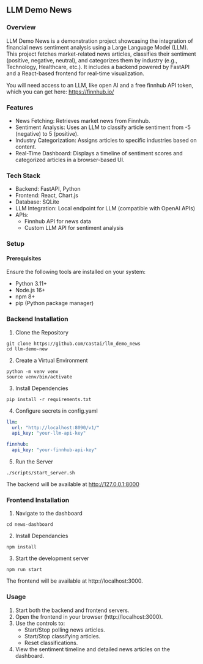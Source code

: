 ## LLM Demo News

### Overview

LLM Demo News is a demonstration project showcasing the integration of financial news sentiment analysis using a Large Language Model (LLM). This project fetches market-related news articles, classifies their sentiment (positive, negative, neutral), and categorizes them by industry (e.g., Technology, Healthcare, etc.). It includes a backend powered by FastAPI and a React-based frontend for real-time visualization.

You will need access to an LLM, like open AI and a free finnhub API token, which you can get here: https://finnhub.io/  

### Features
- News Fetching: Retrieves market news from Finnhub.
- Sentiment Analysis: Uses an LLM to classify article sentiment from -5 (negative) to 5 (positive).
- Industry Categorization: Assigns articles to specific industries based on content.
- Real-Time Dashboard: Displays a timeline of sentiment scores and categorized articles in a browser-based UI.

### Tech Stack
- Backend: FastAPI, Python
- Frontend: React, Chart.js
- Database: SQLite
- LLM Integration: Local endpoint for LLM (compatible with OpenAI APIs)
- APIs:
    - Finnhub API for news data
    - Custom LLM API for sentiment analysis

### Setup

#### Prerequisites

Ensure the following tools are installed on your system:
- Python 3.11+
- Node.js 16+
- npm 8+
- pip (Python package manager)

### Backend Installation

1. Clone the Repository
```shell
git clone https://github.com/castai/llm_demo_news
cd llm-demo-new
```
2. Create a Virtual Environment
```shell
python -m venv venv
source venv/bin/activate
```
3. Install Dependencies
```shell
pip install -r requirements.txt
```
4. Configure secrets in config.yaml
```yaml
llm:
  url: "http://localhost:8090/v1/"
  api_key: "your-llm-api-key"

finnhub:
  api_key: "your-finnhub-api-key"
```
5. Run the Server
```shell
./scripts/start_server.sh
```
The backend will be available at http://127.0.0.1:8000

### Frontend Installation
1. Navigate to the dashboard
```shell
cd news-dashboard
```
2. Install Dependancies
```shell
npm install
```
3. Start the development server
```shell
npm run start
```
The frontend will be available at http://localhost:3000.

### Usage
1. Start both the backend and frontend servers.
2. Open the frontend in your browser (http://localhost:3000).
3. Use the controls to:
    - Start/Stop polling news articles.
    - Start/Stop classifying articles.
    - Reset classifications.
4. View the sentiment timeline and detailed news articles on the dashboard.





